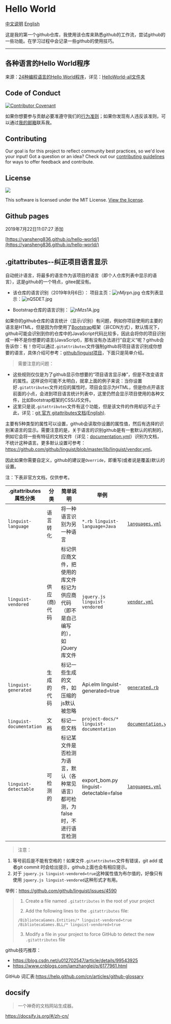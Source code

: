 # Hello World

[中文说明](https://github.com/yansheng836/hello-world/blob/master/README.md)  [English](https://github.com/yansheng836/hello-world/blob/master/README-en.md)

这是我的第一个github仓库，我使用该仓库来熟悉github的工作流，尝试github的一些功能。在学习过程中会记录一些github的使用技巧。

---
## 各种语言的Hello World程序

来源：[24种编程语言的Hello World程序](https://www.runoob.com/w3cnote/hello-world-programs-of-24-programing-language.html)，详见：[HelloWorld-all文件夹](https://github.com/yansheng836/hello-world/blob/master/HelloWorld-all)

## Code of Conduct

[![Contributor Covenant](https://img.shields.io/badge/Contributor%20Covenant-v1.4%20adopted-ff69b4.svg)](code-of-conduct.md)

如果你想要参与贡献必要准遵守我们的[行为准则](code-of-conduct.md)；如果你发现有人违反该准则，可以通过[我的邮箱](yansheng0063@163.com)联系我。

## Contributing

Our goal is for this project to reflect community best practices, so we'd love your input! Got a question or an idea? Check out our [contributing guidelines](CONTRIBUTING.md) for ways to offer feedback and contribute.

## License

<div style="text-align:left"><img src="https://img.shields.io/github/license/yansheng836/hello-world.svg"/></div>

This software is licensed under the MIT License. [View the license](https://github.com/yansheng836/hello-world/blob/master/LICENSE).

## Github pages

2019年7月22日11:07:27 添加 

[https://yansheng836.github.io/hello-world/](https://yansheng836.github.io/hello-world/)

## .gitattributes--纠正项目语言显示

自动统计语言，将最多的语言作为该项目的语言（即个人仓库列表中显示的语言），这是github的一个特点，gitee就没有。

- 该仓库的语言识别（2019年9月6日）：
  项目主页：![nMjrpn.jpg](https://s2.ax1x.com/2019/09/06/nMjrpn.jpg)
  仓库列表显示：![nQSDET.jpg](https://s2.ax1x.com/2019/09/06/nQSDET.jpg)

- Bootstrap仓库的语言识别：
  ![nMzs1A.jpg](https://s2.ax1x.com/2019/09/06/nMzs1A.jpg)

如果你的github仓库的语言统计（显示/识别）有问题，例如你项目使用的主要的语言是HTML，但是因为你使用了[Bootstrap](https://github.com/twbs/bootstrap)框架（非CDN方式），默认情况下，github可能会识别到你的仓库中的JavaScript代码比较多，因此会将你的项目识别成一种不是你想要的语言(JavaScript)，那有没有办法进行”自定义“呢？github会告诉你：有！你可以通过`.gitattributes`文件强制github将项目语言识别成你想要的语言，具体介绍可参考：[github/linguist项目](https://github.com/github/linguist)，下面只是简单介绍。


> 需要注意的问题：

- 这些规则仅仅是为了github显示你想要的“项目语言显示棒”，但是不改变语言的属性。这样说你可能不太明白，就拿上面的例子来说：当你设置好`.gitattributes`文件对应的属性时，项目会显示为HTML，但是你点开语言前面的小点，会进到项目语言统计列表中，这里仍然会显示项目使用的各种文件，比如Bootstrap框架的CSS/JS文件。
- 这里只是说`.gitattributes`文件有这个功能，但是该文件的作用却远不止于此，详见：[git 官方 gitattributes文档(English)](https://git-scm.com/docs/gitattributes).


主要有5种类型的属性可以设置，github会读取你设置的属性值，然后有选择的识别某语言的显示。需要注意的是，关于语言的识别github是有一套默认的机制的，例如它会将一些有特征的文档文件（详见：[documentation.yml](https://github.com/github/linguist/blob/master/lib/linguist/documentation.yml)）识别为文档，不统计这种语言。更多默认设置可参考：<https://github.com/github/linguist/blob/master/lib/linguist/vendor.yml>。


因此如果你需要自定义，github的建议是`Override`，即重写(或者说是覆盖)默认的设置。


注：下表非官方文档，仅供参考。

| .gitattributes属性分类   | 分类         | 简单说明                                                     | 举例                                    |                                                              |
| ------------------------ | ------------ | ------------------------------------------------------------ | --------------------------------------- | ------------------------------------------------------------ |
| `linguist-language`      | 语言转化     | 将一种语言识别为另一种语言                                   | `*.rb linguist-language=Java`           | [`languages.yml`](https://github.com/github/linguist/blob/master/lib/linguist/languages.yml) |
| `linguist-vendored`      | 供应(商)代码 | 标记供应商文件，把使用的库文件标记为供应商代码（即不是自己编写的），如jQuery库文件 | `jquery.js linguist-vendored`           | [`vendor.yml`](https://github.com/github/linguist/blob/master/lib/linguist/vendor.yml) |
| `linguist-generated`     | 生成的代码   | 标记一些生成的文件，如压缩的js默认被忽略                     | Api.elm linguist-generated=true         | [`generated.rb`](https://github.com/github/linguist/blob/master/lib/linguist/generated.rb) |
| `linguist-documentation` | 文档         | 标记一些文档                                                 | `project-docs/* linguist-documentation` | [`documentation.yml`](https://github.com/github/linguist/blob/master/lib/linguist/documentation.yml) |
| `linguist-detectable`    | 可检测的     | 标记某文件是否检测为语言，默认（各种常见语言）都可检测，为false时，不进行语言检测 | export_bom.py linguist-detectable=false | [`languages.yml`](https://github.com/github/linguist/blob/master/lib/linguist/languages.yml) |

> 注意：

1. 等号前后是不能有空格的！如果文件`.gitattributes`文件有错误，git add 或者git commit 时会给出提示，github上面也会有相应提示。
2. 对于  `jquery.js linguist-vendored=true`这种属性值为布尔值的，好像只有使用 `jquery.js linguist-vendored`这种形式才有用。


举例：<https://github.com/github/linguist/issues/4590>

>1. Create a file named `.gitattributes` in the root of your project
>
>2. Add the following lines to the `.gitattributes` file:
>
>   ```
>   /BibliotecaGames.Entities/* linguist-vendored=true
>   /BibliotecaGames.BLL/* linguist-vendored=true
>   ```
>
>3. Modify a file in your project to force GitHub to detect the new `.gitattributes` file


github技巧推荐：

- <https://blog.csdn.net/u012702547/article/details/99543925>
- <https://www.cnblogs.com/iamzhanglei/p/6177961.html>

GitHub 词汇表:<https://help.github.com/cn/articles/github-glossary>

## docsify

> 一个神奇的文档网站生成器。

<https://docsify.js.org/#/zh-cn/>
